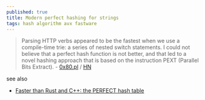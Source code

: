 ```yaml
---
published: true
title: Modern perfect hashing for strings
tags: hash algorithm avx fastware
---
```

> Parsing HTTP verbs appeared to be the fastest when we use a compile-time trie: a series of nested switch statements. I could not believe that a perfect hash function is not better, and that led to a novel hashing approach that is based on the instruction PEXT (Parallel Bits Extract). - [0x80.pl](http://0x80.pl/notesen/2023-04-30-lookup-in-strings.html) / [HN](https://news.ycombinator.com/item?id=35764176)

see also
- [Faster than Rust and C++: the PERFECT hash table](https://www.youtube.com/watch?v=DMQ_HcNSOAI)